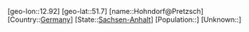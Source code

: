 ﻿---
location: [51.7,12.92]
type: City
tags:
- geo/City


SpocWebEntityId: 30994
isDeleted: false
confidential: public

---
[geo-lon::12.92]
[geo-lat::51.7]
[name::Hohndorf@Pretzsch]
[Country::[Germany](geo/Continent/Europe/Germany.md)]
[State::[Sachsen-Anhalt](geo/Continent/Europe/Germany/Sachsen-Anhalt.md)]
[Population::]
[Unknown::]

